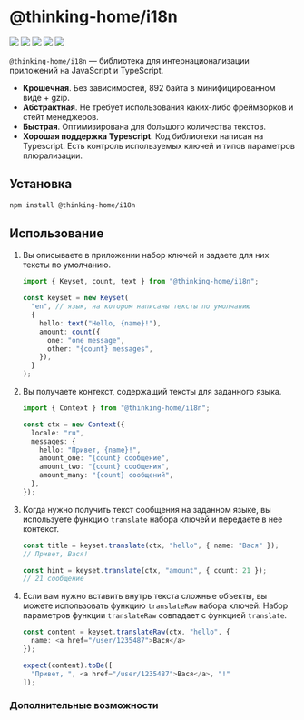 # @thinking-home/i18n

![](https://flat.badgen.net/npm/v/@thinking-home/i18n)
![](https://flat.badgen.net/badge/dependencies/0/blue)
![](https://flat.badgen.net/bundlephobia/minzip/@thinking-home/i18n)
![](https://flat.badgen.net/npm/types/@thinking-home/i18n)
![](https://flat.badgen.net/npm/license/@thinking-home/i18n)

`@thinking-home/i18n` — библиотека для интернационализации приложений на JavaScript и TypeScript.

- **Крошечная**. Без зависимостей, 892 байта в минифицированном виде + gzip.
- **Абстрактная**. Не требует использования каких-либо фреймворков и стейт менеджеров.
- **Быстрая**. Оптимизирована для большого количества текстов.
- **Хорошая поддержка Typescript**. Код библиотеки написан на Typescript. Есть контроль используемых ключей и типов параметров плюрализации.

## Установка

```sh
npm install @thinking-home/i18n
```

## Использование

1. Вы описываете в приложении набор ключей и задаете для них тексты по умолчанию.

   ```ts
   import { Keyset, count, text } from "@thinking-home/i18n";

   const keyset = new Keyset(
     "en", // язык, на котором написаны тексты по умолчанию
     {
       hello: text("Hello, {name}!"),
       amount: count({
         one: "one message",
         other: "{count} messages",
       }),
     }
   );
   ```

2. Вы получаете контекст, содержащий тексты для заданного языка.

   ```ts
   import { Context } from "@thinking-home/i18n";

   const ctx = new Context({
     locale: "ru",
     messages: {
       hello: "Привет, {name}!",
       amount_one: "{count} сообщение",
       amount_two: "{count} сообщения",
       amount_many: "{count} сообщений",
     },
   });
   ```

3. Когда нужно получить текст сообщения на заданном языке, вы используете функцию `translate` набора ключей и передаете в нее контекст.

   ```ts
   const title = keyset.translate(ctx, "hello", { name: "Вася" });
   // Привет, Вася!

   const hint = keyset.translate(ctx, "amount", { count: 21 });
   // 21 сообщение
   ```

3. Если вам нужно вставить внутрь текста сложные объекты, вы можете использовать функцию `translateRaw` набора ключей. Набор параметров функции `translateRaw` совпадает с функцией `translate`.

   ```ts
   const content = keyset.translateRaw(ctx, "hello", {
     name: <a href="/user/1235487">Вася</a>
   });

   expect(content).toBe([
     "Привет, ", <a href="/user/1235487">Вася</a>, "!"
   ]);
   ```

### Дополнительные возможности
